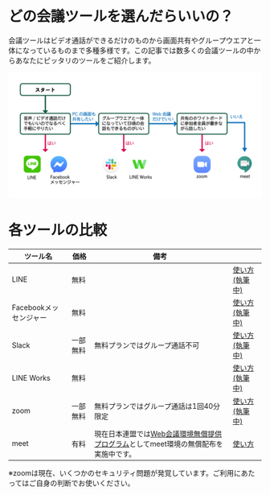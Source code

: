 # どの会議ツールを選んだらいいの？
会議ツールはビデオ通話ができるだけのものから画面共有やグループウエアと一体になっているものまで多種多様です。この記事では数多くの会議ツールの中からあなたにピッタリのツールをご紹介します。

![フローチャート](images/WhatShouldIChoose.png)


# 各ツールの比較
|ツール名|価格|備考||
|---|---|---|---
|LINE|無料||[使い方(執筆中)]()
|Facebookメッセンジャー|無料||[使い方(執筆中)]()
|Slack|一部無料|無料プランではグループ通話不可|[使い方(執筆中)]()
|LINE Works|無料||[使い方(執筆中)]()
|zoom|一部無料|無料プランではグループ通話は1回40分限定|[使い方(執筆中)]()
|meet|有料|現在日本連盟では[Web会議環境無償提供プログラム](https://www.scout.or.jp/member/distribute_g_suite_account)としてmeet環境の無償配布を実施中です。|[使い方](https://sites.google.com/scout.jp/meet)

※zoomは現在、いくつかのセキュリティ問題が発覚しています。ご利用にあたってはご自身の判断でお使いください。
